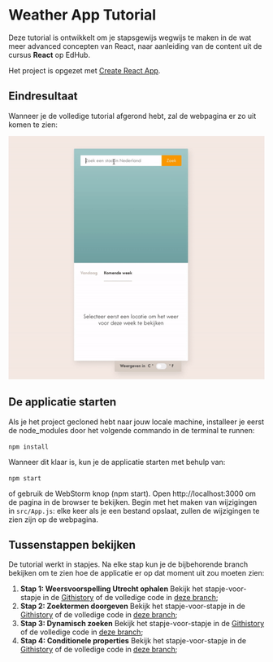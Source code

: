 # Weather App Tutorial
Deze tutorial is ontwikkelt om je stapsgewijs wegwijs te maken in de wat meer advanced concepten van React, 
naar aanleiding van de content uit de cursus **React** op EdHub.

Het project is opgezet met [Create React App](https://github.com/facebook/create-react-app).

## Eindresultaat
Wanneer je de volledige tutorial afgerond hebt, zal de webpagina er zo uit komen te zien:

![Eindresultaat](src/assets/screenshot.gif)

## De applicatie starten
Als je het project gecloned hebt naar jouw locale machine, installeer je eerst de node_modules door het volgende commando in de terminal te runnen:

`npm install`

Wanneer dit klaar is, kun je de applicatie starten met behulp van:

`npm start`

of gebruik de WebStorm knop (npm start). Open http://localhost:3000 om de pagina in de browser te bekijken. Begin met het maken van wijzigingen in `src/App.js`: elke keer als je een bestand opslaat, zullen de wijzigingen te zien zijn op de webpagina.

## Tussenstappen bekijken
De tutorial werkt in stapjes. Na elke stap kun je de bijbehorende branch bekijken om te zien hoe de applicatie er op dat moment uit zou moeten zien:
1. **Stap 1: Weersvoorspelling Utrecht ophalen** 
Bekijk het stapje-voor-stapje in de [Githistory]() of de volledige code in [deze branch]();
2. **Stap 2: Zoektermen doorgeven** 
Bekijk het stapje-voor-stapje in de [Githistory]() of de volledige code in [deze branch]();
3. **Stap 3: Dynamisch zoeken** 
Bekijk het stapje-voor-stapje in de [Githistory]() of de volledige code in [deze branch]();
3. **Stap 4: Conditionele properties**
   Bekijk het stapje-voor-stapje in de [Githistory]() of de volledige code in [deze branch]();
